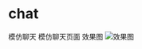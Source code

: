 # chat
模仿聊天
模仿聊天页面
效果图
![效果图](https://github.com/15031021126/chat/blob/master/app/src/main/res/mipmap-xxhdpi/chat.png)

